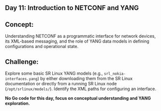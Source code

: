 ## **Day 11: Introduction to NETCONF and YANG**

## **Concept:** 
Understanding NETCONF as a programmatic interface for network devices, its XML-based messaging, and the role of YANG data models in defining configurations and operational state.
## **Challenge:** 
Explore some basic SR Linux YANG models (e.g., `srl_nokia-interfaces.yang`) by either downloading them from the SR Linux documentation or directly from a running SR Linux node (`/opt/srlinux/models/`). Identify the XML paths for configuring an interface.

 **No Go code for this day, focus on conceptual understanding and YANG exploration.**


